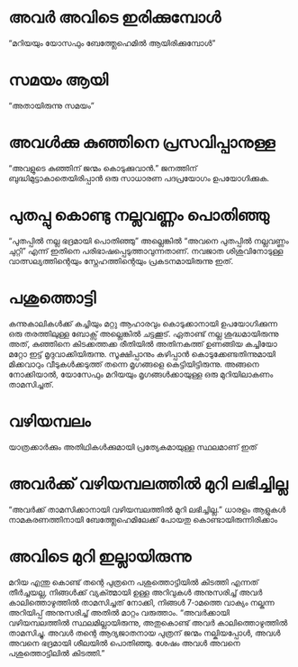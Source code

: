 # അവർ അവിടെ ഇരിക്കുമ്പോൾ
“മറിയയും യോസഫും ബേത്ത്ലേഹെമിൽ ആയിരിക്കുമ്പോൾ”
# സമയം ആയി
“അതായിരുന്നു സമയം”
# അവൾക്കു കുഞ്ഞിനെ പ്രസവിപ്പാനുള്ള
“അവളുടെ കുഞ്ഞിന് ജന്മം കൊടുക്കുവാൻ.” ജനത്തിന് ബുദ്ധിമുട്ടാകാതെയിരിപ്പാൻ ഒരു സാധാരണ പദപ്രയോഗം ഉപയോഗിക്കുക.
# പുതപ്പു കൊണ്ടു നല്ലവണ്ണം പൊതിഞ്ഞു
“പുതപ്പിൽ നല്ല ഭദ്രമായി പൊതിഞ്ഞു” അല്ലെങ്കിൽ “അവനെ പുതപ്പിൽ നല്ലവണ്ണം ചുറ്റി” എന്ന് ഇതിനെ പരിഭാഷപ്പെടുത്താവുന്നതാണ്. നവജാത ശിശുവിനോടുള്ള വാത്സല്യത്തിന്റെയും സ്നേഹത്തിന്റെയും പ്രകടനമായിരുന്നു ഇത്. 
# പശുത്തൊട്ടി
കന്നുകാലികൾക്ക് കച്ചിയും മറ്റു ആഹാരവും കൊടുക്കാനായി ഉപയോഗിക്കുന്ന ഒരു തരത്തിലുള്ള ബോക്സ് അല്ലെങ്കിൽ ചട്ടക്കൂട്. ഏതാണ്ട് നല്ല ശുദ്ധമായിരുന്നു അത്, കുഞ്ഞിനെ കിടക്കത്തക്ക രീതിയിൽ അതിനകത്ത് ഉണങ്ങിയ കച്ചിയോ മറ്റോ ഇട്ട് മൃദുവാക്കിയിരുന്നു. സൂക്ഷിപ്പാനും കഴിപ്പാൻ കൊടുക്കേണ്ടതിന്നുമായി മിക്കവാറും വീടുകൾക്കടുത്ത് തന്നെ മൃഗങ്ങളെ കെട്ടിയിട്ടിരുന്നു. അങ്ങനെ നോക്കിയാൽ, യോസേഫും മറിയയും മൃഗങ്ങൾക്കായുള്ള ഒരു മുറിയിലാകണം താമസിച്ചത്.
# വഴിയമ്പലം
യാത്രക്കാർക്കും അതിഥികൾക്കുമായി പ്രത്യേകമായുള്ള സ്ഥലമാണ് ഇത്                                                                                                                      
# അവർക്ക് വഴിയമ്പലത്തിൽ മുറി ലഭിച്ചില്ല
“അവർക്ക് താമസിക്കാനായി വഴിയമ്പലത്തിൽ മുറി ലഭിച്ചില്ല.” ധാരളം ആളുകൾ നാമകരണത്തിനായി ബേത്ത്ലേഹെമിലേക്ക് പോയതു കൊണ്ടായിരുന്നിരിക്കാം
# അവിടെ മുറി ഇല്ലായിരുന്നു
മറിയ എന്തു കൊണ്ട് തന്റെ പുത്രനെ പശുത്തൊട്ടിയിൽ കിടത്തി എന്നത് തീർച്ചയല്ല, നിങ്ങൾക്ക് വ്യക്ത്മായി ഉള്ള അറിവുകൾ അനുസരിച്ച് അവർ കാലിത്തൊഴുത്തിൽ താമസിച്ചത് നോക്കി, നിങ്ങൾ 7-ാമത്തെ വാക്യം നല്കുന്ന അറിയിപ്പ് അനുസരിച്ച് അതിൽ മാറ്റം വരുത്താം. “അവർക്കായി വഴിയമ്പലത്തിൽ സ്ഥലമില്ലായിരുന്നു, അതുകൊണ്ട് അവർ കാലിത്തൊഴുത്തിൽ താമസിച്ചു. അവൾ തന്റെ ആദ്യജാതനായ പുത്രന് ജന്മം നല്കിയപ്പോൾ, അവൾ അവനെ ഭദ്രമായി ശീലയിൽ പൊതിഞ്ഞു. ശേഷം അവൾ അവനെ പശുത്തൊട്ടിലിൽ കിടത്തി.”  
